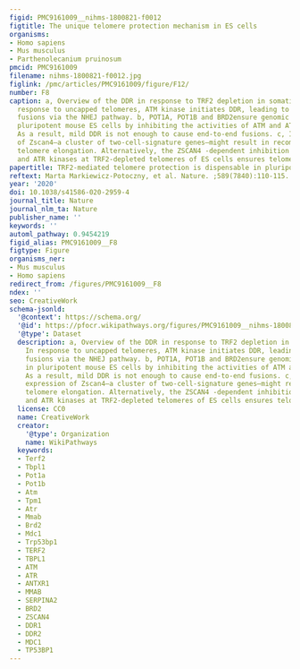 ```yaml
---
figid: PMC9161009__nihms-1800821-f0012
figtitle: The unique telomere protection mechanism in ES cells
organisms:
- Homo sapiens
- Mus musculus
- Parthenolecanium pruinosum
pmcid: PMC9161009
filename: nihms-1800821-f0012.jpg
figlink: /pmc/articles/PMC9161009/figure/F12/
number: F8
caption: a, Overview of the DDR in response to TRF2 depletion in somatic cells. In
  response to uncapped telomeres, ATM kinase initiates DDR, leading to end-to-end
  fusions via the NHEJ pathway. b, POT1A, POT1B and BRD2ensure genomic stability in
  pluripotent mouse ES cells by inhibiting the activities of ATM and ATR kinases.
  As a result, mild DDR is not enough to cause end-to-end fusions. c, Increased expression
  of Zscan4—a cluster of two-cell-signature genes—might result in recombination-based
  telomere elongation. Alternatively, the ZSCAN4 -dependent inhibition of the ATM
  and ATR kinases at TRF2-depleted telomeres of ES cells ensures telomere stability.
papertitle: TRF2-mediated telomere protection is dispensable in pluripotent stem cells.
reftext: Marta Markiewicz-Potoczny, et al. Nature. ;589(7840):110-115.
year: '2020'
doi: 10.1038/s41586-020-2959-4
journal_title: Nature
journal_nlm_ta: Nature
publisher_name: ''
keywords: ''
automl_pathway: 0.9454219
figid_alias: PMC9161009__F8
figtype: Figure
organisms_ner:
- Mus musculus
- Homo sapiens
redirect_from: /figures/PMC9161009__F8
ndex: ''
seo: CreativeWork
schema-jsonld:
  '@context': https://schema.org/
  '@id': https://pfocr.wikipathways.org/figures/PMC9161009__nihms-1800821-f0012.html
  '@type': Dataset
  description: a, Overview of the DDR in response to TRF2 depletion in somatic cells.
    In response to uncapped telomeres, ATM kinase initiates DDR, leading to end-to-end
    fusions via the NHEJ pathway. b, POT1A, POT1B and BRD2ensure genomic stability
    in pluripotent mouse ES cells by inhibiting the activities of ATM and ATR kinases.
    As a result, mild DDR is not enough to cause end-to-end fusions. c, Increased
    expression of Zscan4—a cluster of two-cell-signature genes—might result in recombination-based
    telomere elongation. Alternatively, the ZSCAN4 -dependent inhibition of the ATM
    and ATR kinases at TRF2-depleted telomeres of ES cells ensures telomere stability.
  license: CC0
  name: CreativeWork
  creator:
    '@type': Organization
    name: WikiPathways
  keywords:
  - Terf2
  - Tbpl1
  - Pot1a
  - Pot1b
  - Atm
  - Tpm1
  - Atr
  - Mmab
  - Brd2
  - Mdc1
  - Trp53bp1
  - TERF2
  - TBPL1
  - ATM
  - ATR
  - ANTXR1
  - MMAB
  - SERPINA2
  - BRD2
  - ZSCAN4
  - DDR1
  - DDR2
  - MDC1
  - TP53BP1
---
```


